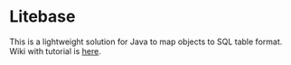 # Litebase

This is a lightweight solution for Java to map objects to SQL table format.  
Wiki with tutorial is [here](https://github.com/olestxcode/litebase/wiki/Get-started).

